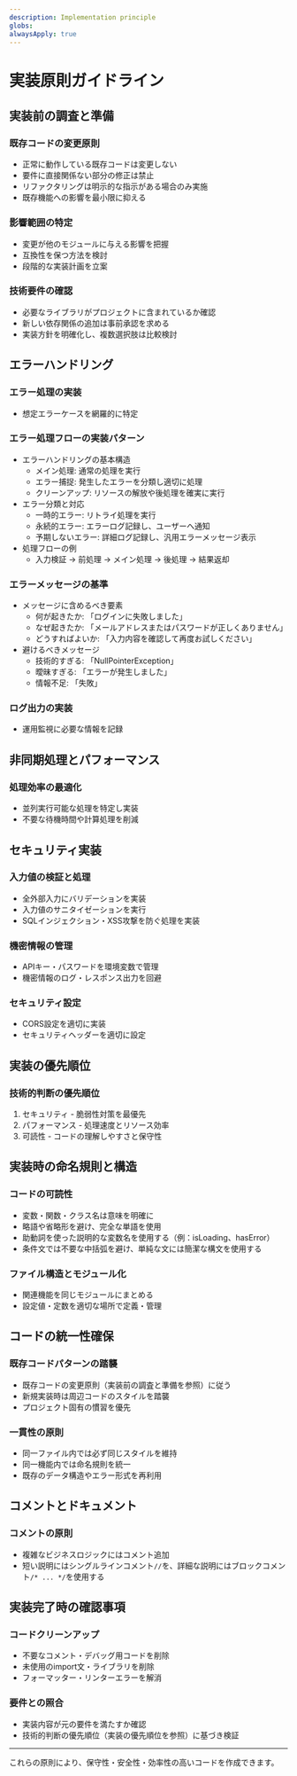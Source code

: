 ```yaml
---
description: Implementation principle
globs:
alwaysApply: true
---
```


# 実装原則ガイドライン

## 実装前の調査と準備

### 既存コードの変更原則

- 正常に動作している既存コードは変更しない
- 要件に直接関係ない部分の修正は禁止
- リファクタリングは明示的な指示がある場合のみ実施
- 既存機能への影響を最小限に抑える

### 影響範囲の特定

- 変更が他のモジュールに与える影響を把握
- 互換性を保つ方法を検討
- 段階的な実装計画を立案

### 技術要件の確認

- 必要なライブラリがプロジェクトに含まれているか確認
- 新しい依存関係の追加は事前承認を求める
- 実装方針を明確化し、複数選択肢は比較検討

## エラーハンドリング

### エラー処理の実装

- 想定エラーケースを網羅的に特定

### エラー処理フローの実装パターン

- エラーハンドリングの基本構造
  - メイン処理: 通常の処理を実行
  - エラー捕捉: 発生したエラーを分類し適切に処理
  - クリーンアップ: リソースの解放や後処理を確実に実行
- エラー分類と対応
  - 一時的エラー: リトライ処理を実行
  - 永続的エラー: エラーログ記録し、ユーザーへ通知
  - 予期しないエラー: 詳細ログ記録し、汎用エラーメッセージ表示
- 処理フローの例
  - 入力検証 → 前処理 → メイン処理 → 後処理 → 結果返却

### エラーメッセージの基準

- メッセージに含めるべき要素
  - 何が起きたか: 「ログインに失敗しました」
  - なぜ起きたか: 「メールアドレスまたはパスワードが正しくありません」
  - どうすればよいか: 「入力内容を確認して再度お試しください」
- 避けるべきメッセージ
  - 技術的すぎる: 「NullPointerException」
  - 曖昧すぎる: 「エラーが発生しました」
  - 情報不足: 「失敗」

### ログ出力の実装

- 運用監視に必要な情報を記録

## 非同期処理とパフォーマンス

### 処理効率の最適化

- 並列実行可能な処理を特定し実装
- 不要な待機時間や計算処理を削減

## セキュリティ実装

### 入力値の検証と処理

- 全外部入力にバリデーションを実装
- 入力値のサニタイゼーションを実行
- SQLインジェクション・XSS攻撃を防ぐ処理を実装

### 機密情報の管理

- APIキー・パスワードを環境変数で管理
- 機密情報のログ・レスポンス出力を回避

### セキュリティ設定

- CORS設定を適切に実装
- セキュリティヘッダーを適切に設定

## 実装の優先順位

### 技術的判断の優先順位

1. セキュリティ - 脆弱性対策を最優先
2. パフォーマンス - 処理速度とリソース効率
3. 可読性 - コードの理解しやすさと保守性

## 実装時の命名規則と構造

### コードの可読性

- 変数・関数・クラス名は意味を明確に
- 略語や省略形を避け、完全な単語を使用
- 助動詞を使った説明的な変数名を使用する（例：isLoading、hasError）
- 条件文では不要な中括弧を避け、単純な文には簡潔な構文を使用する

### ファイル構造とモジュール化

- 関連機能を同じモジュールにまとめる
- 設定値・定数を適切な場所で定義・管理

## コードの統一性確保

### 既存コードパターンの踏襲

- 既存コードの変更原則（実装前の調査と準備を参照）に従う
- 新規実装時は周辺コードのスタイルを踏襲
- プロジェクト固有の慣習を優先

### 一貫性の原則

- 同一ファイル内では必ず同じスタイルを維持
- 同一機能内では命名規則を統一
- 既存のデータ構造やエラー形式を再利用

## コメントとドキュメント

### コメントの原則

- 複雑なビジネスロジックにはコメント追加
- 短い説明にはシングルラインコメント`//`を、詳細な説明にはブロックコメント`/* ... */`を使用する

## 実装完了時の確認事項

### コードクリーンアップ

- 不要なコメント・デバッグ用コードを削除
- 未使用のimport文・ライブラリを削除
- フォーマッター・リンターエラーを解消

### 要件との照合

- 実装内容が元の要件を満たすか確認
- 技術的判断の優先順位（実装の優先順位を参照）に基づき検証

---

これらの原則により、保守性・安全性・効率性の高いコードを作成できます。
